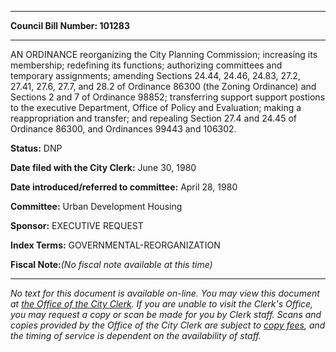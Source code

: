 

********

**Council Bill Number: 101283**
********

 AN ORDINANCE reorganizing the City Planning Commission; increasing its membership; redefining its functions; authorizing committees and temporary assignments; amending Sections 24.44, 24.46, 24.83, 27.2, 27.41, 27.6, 27.7, and 28.2 of Ordinance 86300 (the Zoning Ordinance) and Sections 2 and 7 of Ordinance 98852; transferring support support postions to the executive Department, Office of Policy and Evaluation; making a reappropriation and transfer; and repealing Section 27.4 and 24.45 of Ordinance 86300, and Ordinances 99443 and 106302.

**Status:** DNP
   
**Date filed with the City Clerk:** June 30, 1980
   
   
**Date introduced/referred to committee:** April 28, 1980
   
**Committee:** Urban Development Housing
   
**Sponsor:** EXECUTIVE REQUEST
   
   
**Index Terms:** GOVERNMENTAL-REORGANIZATION

**Fiscal Note:**_(No fiscal note available at this time)_
********

_No text for this document is available on-line. You may view this document at [the Office of the City Clerk](http://www.seattle.gov/leg/clerk/contactUs.htm). If you are unable to visit the Clerk's Office, you may request a copy or scan be made for you by Clerk staff. Scans and copies provided by the Office of the City Clerk are subject to [copy fees](http://clerk.seattle.gov/~public/clerkfees.htm), and the timing of service is dependent on the availability of staff._

